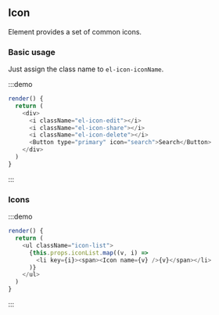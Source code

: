 ## Icon

Element provides a set of common icons.

### Basic usage

Just assign the class name to `el-icon-iconName`.

:::demo

```js
render() {
  return (
    <div>
      <i className="el-icon-edit"></i>
      <i className="el-icon-share"></i>
      <i className="el-icon-delete"></i>
      <Button type="primary" icon="search">Search</Button>
    </div>
  )
}
```
:::

### Icons

:::demo
```js
render() {
  return (
    <ul className="icon-list">
      {this.props.iconList.map((v, i) =>
        <li key={i}><span><Icon name={v} />{v}</span></li>
      )}
    </ul>
  )
}
```
:::
